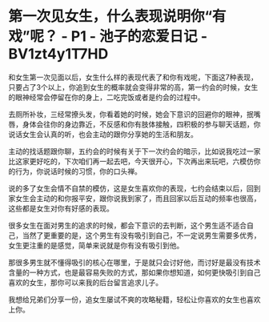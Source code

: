 # 第一次见女生，什么表现说明你“有戏”呢？ - P1 - 池子的恋爱日记 - BV1zt4y1T7HD

和女生第一次见面以后，女生什么样的表现代表了和你有戏呢，下面这7种表现，只要占了3个以上，你追到女生的概率就会变得非常的高，第一约会的时候，女生的眼神经常会停留在你的身上，二吃完饭或者是约会的过程中。

去厕所补妆，三经常撩头发，你看着她的时候，她会下意识的回避你的眼神，抿嘴唇，身体会往你的身边靠近，不反感和你有肢体接触，四积极的参与聊天话题，你说话女生会认真的听，也会主动的跟你分享她的生活和朋友。

主动的找话题跟你聊，五约会的时候有关于下一次约会的暗示，比如说我吃过一家比这家更好吃的，下次咱们再一起去吧，今天很开心，下次再出来玩吧，六模仿你的行为，你说话时候的习惯，你的口头禅。

说的多了女生会情不自禁的模仿，这是女生喜欢你的表现，七约会结束以后，回到家女生会主动的和你报平安，跟你说我到家了，而且回家以后互动的频率也很高，这些都是女生对你有好感的表现。

很多女生在面对男生的追求的时候，都会下意识的去判断，这个男生适不适合自己，当然了更重要的是，这个男生有没有吸引到自己，不一定说男生需要多优秀，女生更注重的是感觉，简单来说就是你有没有吸引到他。

那很多男生就不懂得吸引的核心在哪里，于是就只会讨好他，而讨好是最没有技术含量的一种方式，也是最容易失败的方式，那如果你想知道，如何更快吸引到自己喜欢的女生，那你可以来我的后台留言追求儿子。

我想给兄弟们分享一份，追女生屡试不爽的攻略秘籍，轻松让你喜欢的女生也喜欢上你。